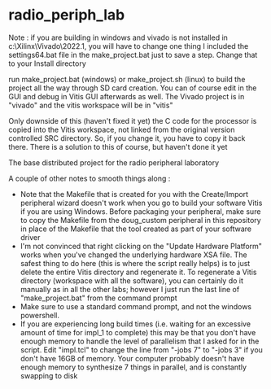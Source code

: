 # radio_periph_lab

Note : if you are building in windows and vivado is not installed in c:\Xilinx\Vivado\2022.1, you will have to change one thing
I included the settings64.bat file in the make_project.bat just to save a step.  Change that to your Install directory

run make_project.bat (windows) or make_project.sh (linux) to build the project all the way through SD card creation.  You can of course
edit in the GUI and debug in Vitis GUI afterwards as well.  The Vivado project is in "vivado" and the vitis workspace will be in "vitis"

Only downside of this (haven't fixed it yet) the C code for the processor is copied into the Vitis workspace, not linked from the original
version controlled SRC directory.  So, if you change it, you have to copy it back there.  There is a solution to this of course, but haven't 
done it yet

The base distributed project for the radio peripheral laboratory

A couple of other notes to smooth things along :

- Note that the Makefile that is created for you with the Create/Import peripheral wizard doesn't work when you go to build your software Vitis if you are using Windows.  Before packaging your peripheral, make sure to copy the Makefile from the doug_custom peripheral in this repository in place of the Makefile that the tool created as part of your software driver
- I'm not convinced that right clicking on the "Update Hardware Platform" works when you've changed the underlying hardware XSA file.  The safest thing to do here (this is where the script really helps) is to just delete the entire Vitis directory and regenerate it.  To regenerate a Vitis directory (workspace with all the software), you can certainly do it manually as in all the other labs; however I just run the last line of "make_project.bat" from the command prompt
- Make sure to use a standard command prompt, and not the windows powershell.
- If you are experiencing long build times (i.e. waiting for an excessive amount of time for impl_1 to complete) this may be that you don't have enough memory to handle the level of parallelism that I asked for in the script.  Edit "impl.tcl" to change the line from "-jobs 7" to "-jobs 3" if you don't have 16GB of memory.  Your computer probably doesn't have enough memory to synthesize 7 things in parallel, and is constantly swapping to disk
